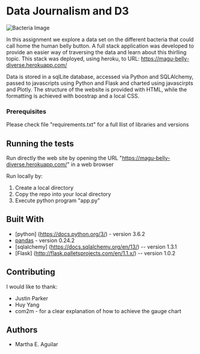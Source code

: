 # Data Journalism and D3

![Bacteria Image](Images/bacteria1.jpg)

In this assignment we explore a data set on the different bacteria that could call home the human belly button.
A full stack application was developed to provide an easier way of traversing the data and learn about this thirlling topic. This stack was deployed, using heroku, to URL: https://magu-belly-diverse.herokuapp.com/

Data is stored in a sqlLite database, accessed via Python and SQLAlchemy, passed to javascripts using Python and Flask and charted using javascirpts and Plotly. The structure of the website is provided with HTML, while the formatting is achieved with boostrap and a local CSS.

### Prerequisites

Please check file "requirements.txt" for a full llist of libraries and versions


## Running the tests

Run directly the web site by opening the URL "https://magu-belly-diverse.herokuapp.com/" in a web browser

Run locally by:
1. Create a local directory
2. Copy the repo into your local directory
3. Execute python program "app.py"


## Built With
* [python] (https://docs.python.org/3/) - version 3.6.2
* [pandas](https://pandas.pydata.org/pandas-docs/stable/) - version 0.24.2
* [sqlalchemy] (https://docs.sqlalchemy.org/en/13/) -- version 1.3.1
* [Flask] (http://flask.palletsprojects.com/en/1.1.x/) -- version 1.0.2


## Contributing

I would like to thank:
* Justin Parker
* Huy Yang
* com2m - for a clear explanation of how to achieve the gauge chart

## Authors

* Martha E. Aguilar

